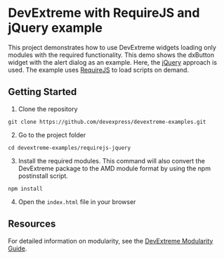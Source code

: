 # DevExtreme with RequireJS and jQuery example

This project demonstrates how to use DevExtreme widgets loading only modules with the required functionality. This demo shows the dxButton widget with the alert dialog as an example. Here, the [jQuery](http://jquery.com/) approach is used. The example uses [RequireJS](http://requirejs.org/) to load scripts on demand.

## Getting Started

1. Clone the repository  
 ``` text  
 git clone https://github.com/devexpress/devextreme-examples.git
 ```

2. Go to the project folder   
 ``` text
 cd devextreme-examples/requirejs-jquery
 ```

3. Install the required modules. This command will also convert the DevExtreme package to the AMD module format by using the npm postinstall script.
 ``` text  
 npm install
 ```

4. Open the `index.html` file in your browser

## Resources

For detailed information on modularity, see the [DevExtreme Modularity Guide](http://js.devexpress.com/Documentation/Guide/Common/Modularity?version=17_1&approach=jQuery).
